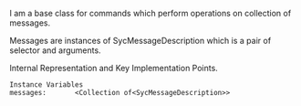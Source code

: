 I am a base class for commands which perform operations on collection of messages.

Messages are instances of SycMessageDescription which is a pair of selector and arguments.
 
Internal Representation and Key Implementation Points.

    Instance Variables
	messages:		<Collection of<SycMessageDescription>>
